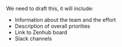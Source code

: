 We need to draft this, it will include:
- Information about the team and the effort
- Description of overall priorities
- Link to Zenhub board
- Slack channels
